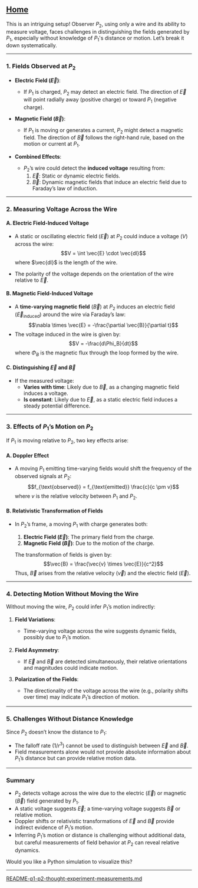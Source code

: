 [Home](https://t2m.io/VwvDcuw)
---

This is an intriguing setup! Observer $P_2$, using only a wire and its ability to measure voltage, faces challenges in distinguishing the fields generated by $P_1$, especially without knowledge of $P_1$'s distance or motion. Let’s break it down systematically.

---

### **1. Fields Observed at $P_2$**
- **Electric Field ($\vec{E}$)**:
  - If $P_1$ is charged, $P_2$ may detect an electric field. The direction of $\vec{E}$ will point radially away (positive charge) or toward $P_1$ (negative charge).
  
- **Magnetic Field ($\vec{B}$)**:
  - If $P_1$ is moving or generates a current, $P_2$ might detect a magnetic field. The direction of $\vec{B}$ follows the right-hand rule, based on the motion or current at $P_1$.

- **Combined Effects**:
  - $P_2$’s wire could detect the **induced voltage** resulting from:
    1. $\vec{E}$: Static or dynamic electric fields.
    2. $\vec{B}$: Dynamic magnetic fields that induce an electric field due to Faraday’s law of induction.

---

### **2. Measuring Voltage Across the Wire**
#### **A. Electric Field-Induced Voltage**
- A static or oscillating electric field ($\vec{E}$) at $P_2$ could induce a voltage ($V$) across the wire:
  $$V = \int \vec{E} \cdot \vec{dl}$$
  where $\vec{dl}$ is the length of the wire.

- The polarity of the voltage depends on the orientation of the wire relative to $\vec{E}$.

#### **B. Magnetic Field-Induced Voltage**
- A **time-varying magnetic field** ($\vec{B}$) at $P_2$ induces an electric field ($\vec{E}_{\text{induced}}$) around the wire via Faraday’s law:
  $$\nabla \times \vec{E} = -\frac{\partial \vec{B}}{\partial t}$$
- The voltage induced in the wire is given by:
  $$V = -\frac{d\Phi_B}{dt}$$
  where $\Phi_B$ is the magnetic flux through the loop formed by the wire.

#### **C. Distinguishing $\vec{E}$ and $\vec{B}$**
- If the measured voltage:
  - **Varies with time**: Likely due to $\vec{B}$, as a changing magnetic field induces a voltage.
  - **Is constant**: Likely due to $\vec{E}$, as a static electric field induces a steady potential difference.

---

### **3. Effects of $P_1$’s Motion on $P_2$**
If $P_1$ is moving relative to $P_2$, two key effects arise:
#### **A. Doppler Effect**
- A moving $P_1$ emitting time-varying fields would shift the frequency of the observed signals at $P_2$:
  $$f_{\text{observed}} = f_{\text{emitted}} \frac{c}{c \pm v}$$
  where $v$ is the relative velocity between $P_1$ and $P_2$.

#### **B. Relativistic Transformation of Fields**
- In $P_2$’s frame, a moving $P_1$ with charge generates both:
  1. **Electric Field ($\vec{E}$)**: The primary field from the charge.
  2. **Magnetic Field ($\vec{B}$)**: Due to the motion of the charge.
  
  The transformation of fields is given by:
  $$\vec{B} = \frac{\vec{v} \times \vec{E}}{c^2}$$
  Thus, $\vec{B}$ arises from the relative velocity ($\vec{v}$) and the electric field ($\vec{E}$).

---

### **4. Detecting Motion Without Moving the Wire**
Without moving the wire, $P_2$ could infer $P_1$’s motion indirectly:
1. **Field Variations**:
   - Time-varying voltage across the wire suggests dynamic fields, possibly due to $P_1$’s motion.

2. **Field Asymmetry**:
   - If $\vec{E}$ and $\vec{B}$ are detected simultaneously, their relative orientations and magnitudes could indicate motion.

3. **Polarization of the Fields**:
   - The directionality of the voltage across the wire (e.g., polarity shifts over time) may indicate $P_1$’s direction of motion.

---

### **5. Challenges Without Distance Knowledge**
Since $P_2$ doesn’t know the distance to $P_1$:
- The falloff rate ($1/r^3$) cannot be used to distinguish between $\vec{E}$ and $\vec{B}$.
- Field measurements alone would not provide absolute information about $P_1$’s distance but can provide relative motion data.

---

### **Summary**
- $P_2$ detects voltage across the wire due to the electric ($\vec{E}$) or magnetic ($\vec{B}$) field generated by $P_1$.
- A static voltage suggests $\vec{E}$; a time-varying voltage suggests $\vec{B}$ or relative motion.
- Doppler shifts or relativistic transformations of $\vec{E}$ and $\vec{B}$ provide indirect evidence of $P_1$’s motion.
- Inferring $P_1$’s motion or distance is challenging without additional data, but careful measurements of field behavior at $P_2$ can reveal relative dynamics. 

Would you like a Python simulation to visualize this?


---

[README-p1-p2-thought-experiment-measurements.md](https://t2m.io/vND5HJy)
